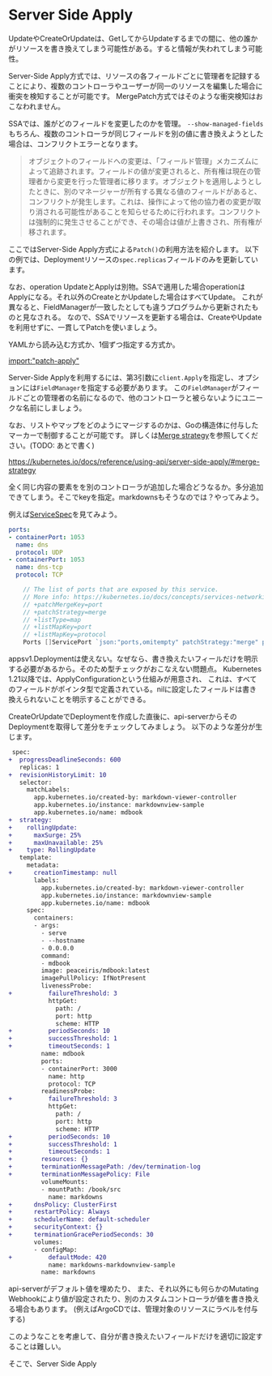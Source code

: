 # Server Side Apply

UpdateやCreateOrUpdateは、GetしてからUpdateするまでの間に、他の誰かがリソースを書き換えてしまう可能性がある。すると情報が失われてしまう可能性。

Server-Side Apply方式では、リソースの各フィールドごとに管理者を記録することにより、複数のコントローラやユーザーが同一のリソースを編集した場合に衝突を検知することが可能です。
MergePatch方式ではそのような衝突検知はおこなわれません。

SSAでは、誰がどのフィールドを変更したのかを管理。
`--show-managed-fields`
もちろん、複数のコントローラが同じフィールドを別の値に書き換えようとした場合は、コンフリクトエラーとなります。

> オブジェクトのフィールドへの変更は、「フィールド管理」メカニズムによって追跡されます。フィールドの値が変更されると、所有権は現在の管理者から変更を行った管理者に移ります。オブジェクトを適用しようとしたときに、別のマネージャーが所有する異なる値のフィールドがあると、コンフリクトが発生します。これは、操作によって他の協力者の変更が取り消される可能性があることを知らせるために行われます。コンフリクトは強制的に発生させることができ、その場合は値が上書きされ、所有権が移されます。

ここではServer-Side Apply方式による`Patch()`の利用方法を紹介します。
以下の例では、Deploymentリソースの`spec.replicas`フィールドのみを更新しています。

なお、operation UpdateとApplyは別物。SSAで適用した場合operationはApplyになる。それ以外のCreateとかUpdateした場合はすべてUpdate。
これが異なると、FieldManagerが一致したとしても違うプログラムから更新されたものと見なされる。
なので、SSAでリソースを更新する場合は、CreateやUpdateを利用せずに、一貫してPatchを使いましょう。

YAMLから読み込む方式か、1個ずつ指定する方式か。

[import:"patch-apply"](codes/client-sample/main.go)

Server-Side Applyを利用するには、第3引数に`client.Apply`を指定し、オプションには`FieldManager`を指定する必要があります。
この`FieldManager`がフィールドごとの管理者の名前になるので、他のコントローラと被らないようにユニークな名前にしましょう。

なお、リストやマップをどのようにマージするのかは、Goの構造体に付与したマーカーで制御することが可能です。
詳しくは[Merge strategy](https://kubernetes.io/docs/reference/using-api/api-concepts/#merge-strategy)を参照してください。(TODO: あとで書く)

https://kubernetes.io/docs/reference/using-api/server-side-apply/#merge-strategy

全く同じ内容の要素をを別のコントローラが追加した場合どうなるか。多分追加できてしまう。そこでkeyを指定。markdownsもそうなのでは？やってみよう。

例えば[ServiceSpec](https://pkg.go.dev/k8s.io/api/core/v1#ServiceSpec)を見てみよう。

```yaml
ports:
- containerPort: 1053
  name: dns
  protocol: UDP
- containerPort: 1053
  name: dns-tcp
  protocol: TCP
```

```go
	// The list of ports that are exposed by this service.
	// More info: https://kubernetes.io/docs/concepts/services-networking/service/#virtual-ips-and-service-proxies
	// +patchMergeKey=port
	// +patchStrategy=merge
	// +listType=map
	// +listMapKey=port
	// +listMapKey=protocol
	Ports []ServicePort `json:"ports,omitempty" patchStrategy:"merge" patchMergeKey:"port" protobuf:"bytes,1,rep,name=ports"`
```

appsv1.Deploymentは使えない。なぜなら、書き換えたいフィールだけを明示する必要があるから。そのため型チェックがおこなえない問題点。
Kubernetes 1.21以降では、ApplyConfigurationという仕組みが用意され、
これは、すべてのフィールドがポインタ型で定義されている。nilに設定したフィールドは書き換えられないことを明示することができる。



CreateOrUpdateでDeploymentを作成した直後に、api-serverからそのDeploymentを取得して差分をチェックしてみましょう。
以下のような差分が生じます。

```diff
 spec:
+  progressDeadlineSeconds: 600
   replicas: 1
+  revisionHistoryLimit: 10
   selector:
     matchLabels:
       app.kubernetes.io/created-by: markdown-viewer-controller
       app.kubernetes.io/instance: markdownview-sample
       app.kubernetes.io/name: mdbook
+  strategy:
+    rollingUpdate:
+      maxSurge: 25%
+      maxUnavailable: 25%
+    type: RollingUpdate
   template:
     metadata:
+      creationTimestamp: null
       labels:
         app.kubernetes.io/created-by: markdown-viewer-controller
         app.kubernetes.io/instance: markdownview-sample
         app.kubernetes.io/name: mdbook
     spec:
       containers:
       - args:
         - serve
         - --hostname
         - 0.0.0.0
         command:
         - mdbook
         image: peaceiris/mdbook:latest
         imagePullPolicy: IfNotPresent
         livenessProbe:
+          failureThreshold: 3
           httpGet:
             path: /
             port: http
             scheme: HTTP
+          periodSeconds: 10
+          successThreshold: 1
+          timeoutSeconds: 1
         name: mdbook
         ports:
         - containerPort: 3000
           name: http
           protocol: TCP
         readinessProbe:
+          failureThreshold: 3
           httpGet:
             path: /
             port: http
             scheme: HTTP
+          periodSeconds: 10
+          successThreshold: 1
+          timeoutSeconds: 1
+        resources: {}
+        terminationMessagePath: /dev/termination-log
+        terminationMessagePolicy: File
         volumeMounts:
         - mountPath: /book/src
           name: markdowns
+      dnsPolicy: ClusterFirst
+      restartPolicy: Always
+      schedulerName: default-scheduler
+      securityContext: {}
+      terminationGracePeriodSeconds: 30
       volumes:
       - configMap:
+          defaultMode: 420
           name: markdowns-markdownview-sample
         name: markdowns
```

api-serverがデフォルト値を埋めたり、
また、それ以外にも何らかのMutating Webhookにより値が設定されたり、別のカスタムコントローラが値を書き換える場合もあります。
(例えばArgoCDでは、管理対象のリソースにラベルを付与する)

このようなことを考慮して、自分が書き換えたいフィールドだけを適切に設定することは難しい。

そこで、Server Side Apply
